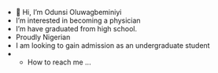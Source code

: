 - 👋 Hi, I’m Odunsi Oluwagbeminiyi
-  I’m interested in becoming a physician
-  I’m have graduated from high school.
-  Proudly Nigerian
- I am looking to gain admission as an undergraduate student
- -  How to reach me ...

<!---
odunsioluwagbeminiyi/odunsioluwagbeminiyi is a ✨ special ✨ repository because its `README.md` (this file) appears on your GitHub profile.
You can click the Preview link to take a look at your changes.
--->
